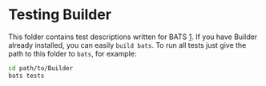 
# Testing Builder

This folder contains test descriptions written for BATS [1].  If you have
Builder already installed, you can easily `build bats`.  To run all tests just
give the path to this folder to `bats`, for example:

```bash
cd path/to/Builder
bats tests
```

[1]: https://github.com/bats-core/bats-core
